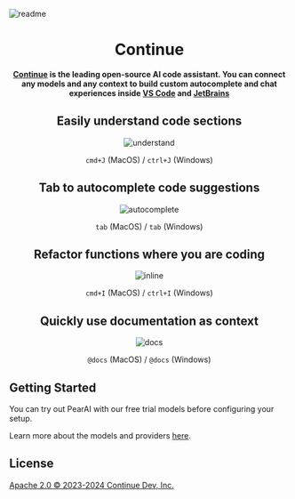 <!-- Plugin description -->

![readme](media/readme.png)

<h1 align="center">Continue</h1>

<div align="center">

**[Continue](https://docs.pearai.dev) is the leading open-source AI code assistant. You can connect any models and any context to build custom autocomplete and chat experiences inside [VS Code](https://marketplace.visualstudio.com/items?itemName=Continue.continue) and [JetBrains](https://plugins.jetbrains.com/plugin/22707-continue-extension)**

</div>

<div align="center">

## Easily understand code sections

![understand](docs/static/img/understand.gif)

`cmd+J` (MacOS) / `ctrl+J` (Windows)

## Tab to autocomplete code suggestions

![autocomplete](docs/static/img/autocomplete.gif)

`tab` (MacOS) / `tab` (Windows)

## Refactor functions where you are coding

![inline](docs/static/img/inline.gif)

`cmd+I` (MacOS) / `ctrl+I` (Windows)

## Quickly use documentation as context

![docs](docs/static/img/docs.gif)

`@docs` (MacOS) / `@docs` (Windows)

</div>

## Getting Started

You can try out PearAI with our free trial models before configuring your setup.

Learn more about the models and providers [here](https://trypear.ai/docs/setup/overview).

## License

[Apache 2.0 © 2023-2024 Continue Dev, Inc.](./LICENSE)

<!-- Plugin description end -->
